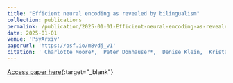 ```yaml
---
title: "Efficient neural encoding as revealed by bilingualism"
collection: publications
permalink: /publication/2025-01-01-Efficient-neural-encoding-as-revealed-by-bilingualism
date: 2025-01-01
venue: 'PsyArxiv'
paperurl: 'https://osf.io/m8vdj_v1'
citation: ' Charlotte Moore*,  Peter Donhauser*,  Denise Klein,  Krista Byers-Heinlein, &quot;Efficient neural encoding as revealed by bilingualism.&quot; PsyArxiv, 2025.'
---
```

[Access paper here](https://osf.io/m8vdj_v1){:target="_blank"}
